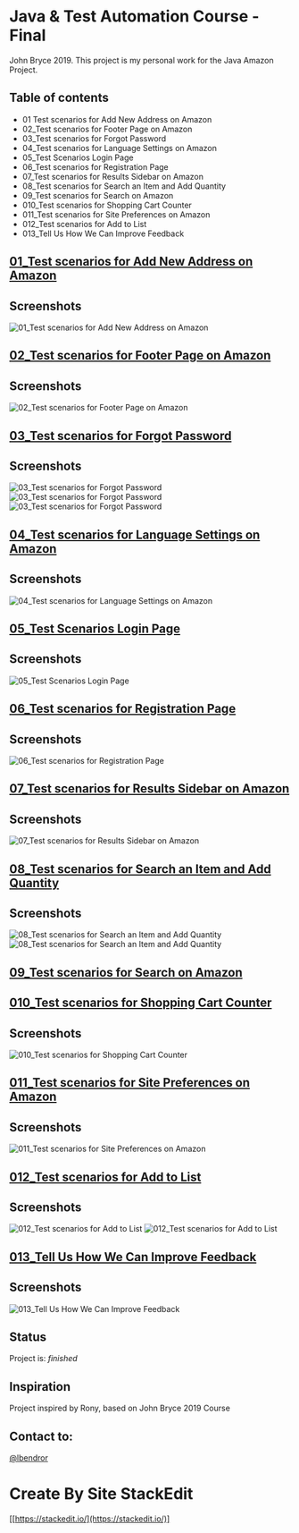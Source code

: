
# Java & Test Automation Course - Final

John Bryce 2019.
This project is my personal work for the Java Amazon Project.

## Table of contents
* 01 Test scenarios for Add New Address on Amazon
* 02_Test scenarios for Footer Page on Amazon
* 03_Test scenarios for Forgot Password
* 04_Test scenarios for Language Settings on Amazon
* 05_Test Scenarios Login Page
* 06_Test scenarios for Registration Page
* 07_Test scenarios for Results Sidebar on Amazon
* 08_Test scenarios for Search an Item and Add Quantity
* 09_Test scenarios for Search on Amazon
* 010_Test scenarios for Shopping Cart Counter
* 011_Test scenarios for Site Preferences on Amazon
* 012_Test scenarios for Add to List
* 013_Tell Us How We Can Improve Feedback

## [01_Test scenarios for Add New Address on Amazon](src/main/java/JB2019AmazonProject/JB2019AmazonProject/tests/AddNewAddressOnAmazon.java)
## Screenshots
![01_Test scenarios for Add New Address on Amazon](img/Add%20New%20Address%20on%20Amazon.png)

## [02_Test scenarios for Footer Page on Amazon](src/main/java/JB2019AmazonProject/JB2019AmazonProject/tests/FooterPageOnAmazon.java)
## Screenshots
![02_Test scenarios for Footer Page on Amazon](img/Footer%20Page%20on%20Amazon.png)

## [03_Test scenarios for Forgot Password](src/main/java/JB2019AmazonProject/JB2019AmazonProject/tests/ForgotPassword.java)
## Screenshots
![03_Test scenarios for Forgot Password](img/Forgot%20your%20password%3F.png)
![03_Test scenarios for Forgot Password](img/Forgot%20your%20password%3F(2).png)
![03_Test scenarios for Forgot Password](img/Forgot%20your%20password%3F(3).png)

## [04_Test scenarios for Language Settings on Amazon](src/main/java/JB2019AmazonProject/JB2019AmazonProject/tests/LanguageSettingsOnAmazon.java)
## Screenshots
![04_Test scenarios for Language Settings on Amazon](img/Language%20Settings%20on%20Amazon.png)

## [05_Test Scenarios Login Page](src/main/java/JB2019AmazonProject/JB2019AmazonProject/tests/loginToAmazon.java)
## Screenshots
![05_Test Scenarios Login Page](img/Sign%20in.png)

## [06_Test scenarios for Registration Page](src/main/java/JB2019AmazonProject/JB2019AmazonProject/tests/registerationAmazon.java)
## Screenshots
![06_Test scenarios for Registration Page](img/Registration%20Page.png)

## [07_Test scenarios for Results Sidebar on Amazon](src/main/java/JB2019AmazonProject/JB2019AmazonProject/tests/ResultsSidebarOnAmazon.java)
## Screenshots
![07_Test scenarios for Results Sidebar on Amazon](img/Results%20Sidebar%20on%20Amazon.png)

## [08_Test scenarios for Search an Item and Add Quantity](src/main/java/JB2019AmazonProject/JB2019AmazonProject/tests/SearchAnItemAndAddQuantity.java)
## Screenshots
![08_Test scenarios for Search an Item and Add Quantity](img/Search%20an%20Item%20and%20Add%20Quantity.png)
![08_Test scenarios for Search an Item and Add Quantity](img/Search%20an%20Item%20and%20Add%20Quantity(2).png)

## [09_Test scenarios for Search on Amazon](src/main/java/JB2019AmazonProject/JB2019AmazonProject/tests/SearchOnAmazon.java)

## [010_Test scenarios for Shopping Cart Counter](src/main/java/JB2019AmazonProject/JB2019AmazonProject/tests/ShoppingCartCounter.java)
## Screenshots
![010_Test scenarios for Shopping Cart Counter](img/Shopping%20Cart%20Counter.png)

## [011_Test scenarios for Site Preferences on Amazon](src/main/java/JB2019AmazonProject/JB2019AmazonProject/tests/SitePreferencesOnAmazon.java)
## Screenshots
![011_Test scenarios for Site Preferences on Amazon](img/Site%20Preferences%20on%20Amazon.png)

## [012_Test scenarios for Add to List](src/main/java/JB2019AmazonProject/JB2019AmazonProject/tests/AddToList.java)
## Screenshots
![012_Test scenarios for Add to List](img/Add%20to%20List.png)
![012_Test scenarios for Add to List](img/Add%20to%20List(2).png)

## [013_Tell Us How We Can Improve Feedback](src/main/java/JB2019AmazonProject/JB2019AmazonProject/tests/TellUsHowWeCanImproveFeedback.java)
## Screenshots
![013_Tell Us How We Can Improve Feedback](img/Tell%20Us%20How%20We%20Can%20Improve%20Feedback.png)

## Status
Project is: _finished_

## Inspiration
Project inspired by Rony, based on John Bryce 2019 Course

## Contact to:
[@lbendror](https://github.com/lbendror)

# Create By Site **StackEdit** 
[[https://stackedit.io/](https://stackedit.io/)]